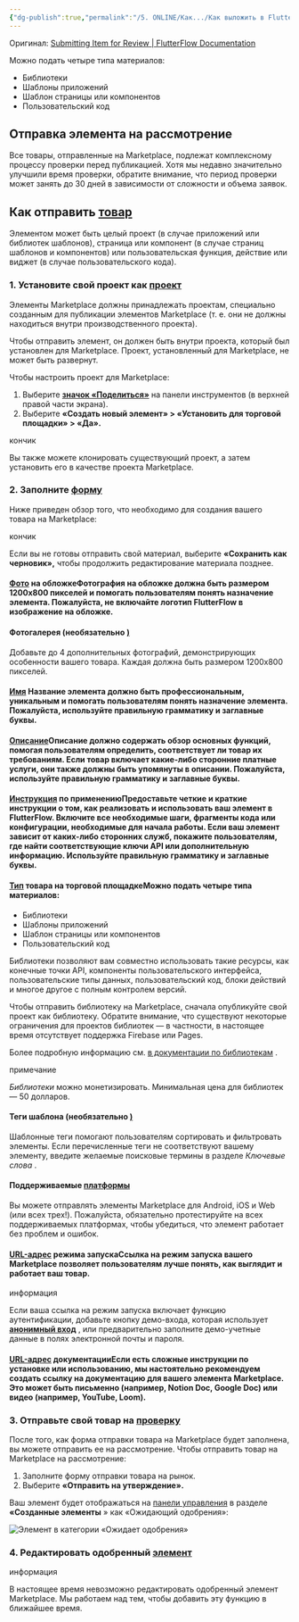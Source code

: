 ```yaml
---
{"dg-publish":true,"permalink":"/5. ONLINE/Как.../Как выложить в Flutterflow Marketplace/","title":"Submitting Item for Review | FlutterFlow Documentation","tags":["статьи"],"created":"2024-12-16T21:47:18.944-03:00","updated":"2024-12-16T21:50:19.738-03:00"}
---
```


Оригинал: [Submitting Item for Review | FlutterFlow Documentation](https://docs.flutterflow.io/marketplace/creators-hub/submit-item-for-reivew/)


Можно подать четыре типа материалов:

- Библиотеки
- Шаблоны приложений
- Шаблон страницы или компонентов
- Пользовательский код
## Отправка элемента на рассмотрение

Все товары, отправленные на Marketplace, подлежат комплексному процессу проверки перед публикацией. Хотя мы недавно значительно улучшили время проверки, обратите внимание, что период проверки может занять до 30 дней в зависимости от сложности и объема заявок.

## Как отправить [товар](https://docs.flutterflow.io/marketplace/creators-hub/submit-item-for-reivew/#how-to-submit-an-item "Прямая ссылка на Как отправить элемент")

Элементом может быть целый проект (в случае приложений или библиотек шаблонов), страница или компонент (в случае страниц шаблонов и компонентов) или пользовательская функция, действие или виджет (в случае пользовательского кода).

### 1\. Установите свой проект как [проект](https://docs.flutterflow.io/marketplace/creators-hub/submit-item-for-reivew/#1-set-your-project-as-a-marketplace-project "Прямая ссылка на 1. Установить свой проект как проект Marketplace")

Элементы Marketplace должны принадлежать проектам, специально созданным для публикации элементов Marketplace (т. е. они не должны находиться внутри производственного проекта).

Чтобы отправить элемент, он должен быть внутри проекта, который был установлен для Marketplace. Проект, установленный для Marketplace, не может быть развернут.

Чтобы настроить проект для Marketplace:

1. Выберите [**значок «Поделиться»**](https://docs.flutterflow.io/flutterflow-ui/toolbar#share-project) на панели инструментов (в верхней правой части экрана).
2. Выберите **«Создать новый элемент» > «Установить для торговой площадки» > «Да».**

кончик

Вы также можете клонировать существующий проект, а затем установить его в качестве проекта Marketplace.

### 2\. Заполните [форму](https://docs.flutterflow.io/marketplace/creators-hub/submit-item-for-reivew/#2-fill-out-the-submission-form "Прямая ссылка на 2. Заполните форму заявки")

Ниже приведен обзор того, что необходимо для создания вашего товара на Marketplace:

кончик

Если вы не готовы отправить свой материал, выберите **«Сохранить как черновик»,** чтобы продолжить редактирование материала позднее.

#### [Фото](https://docs.flutterflow.io/marketplace/creators-hub/submit-item-for-reivew/#cover-photo "Direct link to Cover Photo") на обложкеФотография на обложке должна быть размером 1200x800 пикселей и помогать пользователям понять назначение элемента. Пожалуйста, не включайте логотип FlutterFlow в изображение на обложке.

#### Фотогалерея (необязательно [)](https://docs.flutterflow.io/marketplace/creators-hub/submit-item-for-reivew/#gallery-photos-optional "Прямая ссылка на фотогалерею (необязательно)")

Добавьте до 4 дополнительных фотографий, демонстрирующих особенности вашего товара. Каждая должна быть размером 1200x800 пикселей.

#### [Имя](https://docs.flutterflow.io/marketplace/creators-hub/submit-item-for-reivew/#name "Direct link to Name") Название элемента должно быть профессиональным, уникальным и помогать пользователям понять назначение элемента. Пожалуйста, используйте правильную грамматику и заглавные буквы.

#### [Описание](https://docs.flutterflow.io/marketplace/creators-hub/submit-item-for-reivew/#description "Direct link to Description")Описание должно содержать обзор основных функций, помогая пользователям определить, соответствует ли товар их требованиям. Если товар включает какие-либо сторонние платные услуги, они также должны быть упомянуты в описании. Пожалуйста, используйте правильную грамматику и заглавные буквы.

#### [Инструкция](https://docs.flutterflow.io/marketplace/creators-hub/submit-item-for-reivew/#usage-instructions "Direct link to Usage Instructions") по применениюПредоставьте четкие и краткие инструкции о том, как реализовать и использовать ваш элемент в FlutterFlow. Включите все необходимые шаги, фрагменты кода или конфигурации, необходимые для начала работы. Если ваш элемент зависит от каких-либо сторонних служб, покажите пользователям, где найти соответствующие ключи API или дополнительную информацию. Используйте правильную грамматику и заглавные буквы.

#### [Тип](https://docs.flutterflow.io/marketplace/creators-hub/submit-item-for-reivew/#marketplace-item-type "Direct link to Marketplace Item Type") товара на торговой площадкеМожно подать четыре типа материалов:

- Библиотеки
- Шаблоны приложений
- Шаблон страницы или компонентов
- Пользовательский код

Библиотеки позволяют вам совместно использовать такие ресурсы, как конечные точки API, компоненты пользовательского интерфейса, пользовательские типы данных, пользовательский код, блоки действий и многое другое с полным контролем версий.

Чтобы отправить библиотеку на Marketplace, сначала опубликуйте свой проект как библиотеку. Обратите внимание, что существуют некоторые ограничения для проектов библиотек — в частности, в настоящее время отсутствует поддержка Firebase или Pages.

Более подробную информацию см. [в документации по библиотекам](https://docs.flutterflow.io/resources/projects/libraries) .

примечание

*Библиотеки* можно монетизировать. Минимальная цена для библиотек — 50 долларов.

#### Теги шаблона (необязательно [)](https://docs.flutterflow.io/marketplace/creators-hub/submit-item-for-reivew/#template-tags-optional "Прямая ссылка на теги шаблона (необязательно)")

Шаблонные теги помогают пользователям сортировать и фильтровать элементы. Если перечисленные теги не соответствуют вашему элементу, введите желаемые поисковые термины в разделе *Ключевые слова* .

#### Поддерживаемые [платформы](https://docs.flutterflow.io/marketplace/creators-hub/submit-item-for-reivew/#supported-platforms "Прямая ссылка на поддерживаемые платформы")

Вы можете отправлять элементы Marketplace для Android, iOS и Web (или всех трех!). Пожалуйста, обязательно протестируйте на всех поддерживаемых платформах, чтобы убедиться, что элемент работает без проблем и ошибок.

#### [URL-адрес](https://docs.flutterflow.io/marketplace/creators-hub/submit-item-for-reivew/#run-mode-url "Direct link to Run Mode URL") режима запускаСсылка на режим запуска вашего Marketplace позволяет пользователям лучше понять, как выглядит и работает ваш товар.

информация

Если ваша ссылка на режим запуска включает функцию аутентификации, добавьте кнопку демо-входа, которая использует [**анонимный вход**](https://docs.flutterflow.io/integrations/authentication/firebase/anonymous-login) , или предварительно заполните демо-учетные данные в полях электронной почты и пароля.

#### [URL-адрес](https://docs.flutterflow.io/marketplace/creators-hub/submit-item-for-reivew/#documentation-url "Direct link to Documentation URL") документацииЕсли есть сложные инструкции по установке или использованию, мы настоятельно рекомендуем создать ссылку на документацию для вашего элемента Marketplace. Это может быть письменно (например, Notion Doc, Google Doc) или видео (например, YouTube, Loom).

### 3\. Отправьте свой товар на [проверку](https://docs.flutterflow.io/marketplace/creators-hub/submit-item-for-reivew/#3-submit-your-item-for-review "Прямая ссылка на 3. Отправьте свой товар на рассмотрение")

После того, как форма отправки товара на Marketplace будет заполнена, вы можете отправить ее на рассмотрение. Чтобы отправить товар на Marketplace на рассмотрение:

1. Заполните форму отправки товара на рынок.
2. Выберите **«Отправить на утверждение».**

Ваш элемент будет отображаться на [панели управления](https://marketplace.flutterflow.io/dashboard) в разделе **«Созданные элементы** » как «Ожидающий одобрения»:

![Элемент в категории «Ожидает одобрения»](https://docs.flutterflow.io/assets/images/image-29405d90490c33329a3a9f9ed007ae4e.avif)

### 4\. Редактировать одобренный [элемент](https://docs.flutterflow.io/marketplace/creators-hub/submit-item-for-reivew/#4-edit-an-approved-item "Прямая ссылка на 4. Редактировать одобренный элемент")

информация

В настоящее время невозможно редактировать одобренный элемент Marketplace. Мы работаем над тем, чтобы добавить эту функцию в ближайшее время.